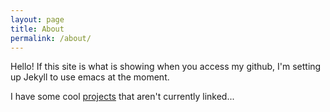 ```yaml
---
layout: page
title: About
permalink: /about/
---
```


Hello! If this site is what is showing when you access my github, I'm setting up Jekyll to use emacs at the moment.

I have some cool [projects](/projects) that aren't currently linked...